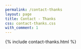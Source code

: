 ```yaml
---
permalink: /contact-thanks    
layout: page  
title: Contact - Thanks  
css: contact-thanks.css    
with_comment: 1
---
```

{% include contact-thanks.html %}


